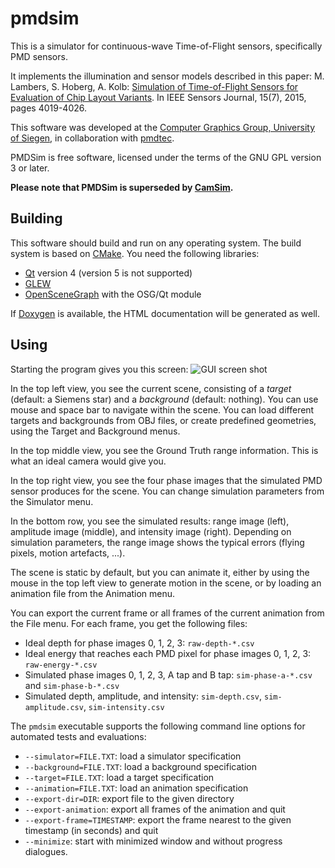 # pmdsim

This is a simulator for continuous-wave Time-of-Flight sensors, specifically
PMD sensors.

It implements the illumination and sensor models described in this paper:
M. Lambers, S. Hoberg, A. Kolb: [Simulation of Time-of-Flight Sensors for Evaluation of
Chip Layout Variants](http://ieeexplore.ieee.org/xpl/articleDetails.jsp?reload=true&arnumber=7054461).
In IEEE Sensors Journal, 15(7), 2015, pages 4019-4026.

This software was developed at the [Computer Graphics Group, University of
Siegen](http://www.cg.informatik.uni-siegen.de),
in collaboration with [pmdtec](http://pmdtec.com).

PMDSim is free software, licensed under the terms of the GNU GPL version 3 or
later.

**Please note that PMDSim is superseded by [CamSim](https://marlam.de/camsim).**

## Building 

This software should build and run on any operating system.
The build system is based on [CMake](http://www.cmake.org/).
You need the following libraries:
- [Qt](https://www.qt.io/) version 4 (version 5 is not supported)
- [GLEW](http://glew.sourceforge.net/)
- [OpenSceneGraph](http://www.openscenegraph.com/) with the OSG/Qt module

If [Doxygen](http://www.stack.nl/~dimitri/doxygen/) is available, the HTML
documentation will be generated as well.

## Using

Starting the program gives you this screen:
![GUI screen shot](https://marlam.de/pmdsim/pmdsim-screenshot.png)

In the top left view, you see the current scene, consisting of a *target*
(default: a Siemens star) and a *background* (default: nothing). You can use
mouse and space bar to navigate within the scene. You can load different targets
and backgrounds from OBJ files, or create predefined geometries, using the
Target and Background menus.

In the top middle view, you see the Ground Truth range information. This is
what an ideal camera would give you.

In the top right view, you see the four phase images that the simulated PMD
sensor produces for the scene. You can change simulation parameters from the
Simulator menu.

In the bottom row, you see the simulated results: range image (left), amplitude
image (middle), and intensity image (right). Depending on simulation parameters,
the range image shows the typical errors (flying pixels, motion artefacts, ...).

The scene is static by default, but you can animate it, either by using the
mouse in the top left view to generate motion in the scene, or by loading an
animation file from the Animation menu.

You can export the current frame or all frames of the current animation from
the File menu. For each frame, you get the following files:
- Ideal depth for phase images 0, 1, 2, 3: `raw-depth-*.csv`
- Ideal energy that reaches each PMD pixel for phase images 0, 1, 2, 3: `raw-energy-*.csv`
- Simulated phase images 0, 1, 2, 3, A tap and B tap: `sim-phase-a-*.csv` and `sim-phase-b-*.csv`
- Simulated depth, amplitude, and intensity: `sim-depth.csv`, `sim-amplitude.csv`, `sim-intensity.csv`

The `pmdsim` executable supports the following command line options
for automated tests and evaluations:
- `--simulator=FILE.TXT`: load a simulator specification
- `--background=FILE.TXT`: load a background specification
- `--target=FILE.TXT`: load a target specification
- `--animation=FILE.TXT`: load an animation specification
- `--export-dir=DIR`: export file to the given directory
- `--export-animation`: export all frames of the animation and quit
- `--export-frame=TIMESTAMP`: export the frame nearest to the given timestamp (in seconds) and quit
- `--minimize`: start with minimized window and without progress dialogues.
